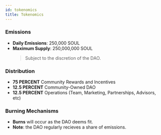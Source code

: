 ```yaml
---
id: tokenomics
title: Tokenomics
---
```


### Emissions

- **Daily Emissions**: 250,000 SOUL
- **Maximum Supply**: 250,000,000 SOUL
    > Subject to the discretion of the DAO.

### Distribution

- **75 PERCENT** Community Rewards and Incentives
- **12.5 PERCENT** Community-Owned DAO
- **12.5 PERCENT** Operations (Team, Marketing, Partnerships, Advisors, etc)

### Burning Mechanisms

- **Burns** will occur as the DAO deems fit.
- **Note**: the DAO regularly recieves a share of emissions.